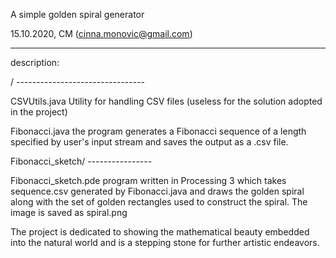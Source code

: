 A simple golden spiral generator

15.10.2020, CM (cinna.monovic@gmail.com)
__________________________________

description:

/ --------------------------------

CSVUtils.java   Utility for handling CSV files (useless for the solution adopted in the project)

Fibonacci.java  the program generates a Fibonacci sequence of a length specified by user's input stream
		and saves the output as a .csv file.


Fibonacci_sketch/ ----------------

Fibonacci_sketch.pde	program written in Processing 3 which takes sequence.csv generated by Fibonacci.java
			and draws the golden spiral along with the set of golden rectangles used to construct
			the spiral. The image is saved as spiral.png


The project is dedicated to showing the mathematical beauty embedded into the natural world and is a 
stepping stone for further artistic endeavors.
